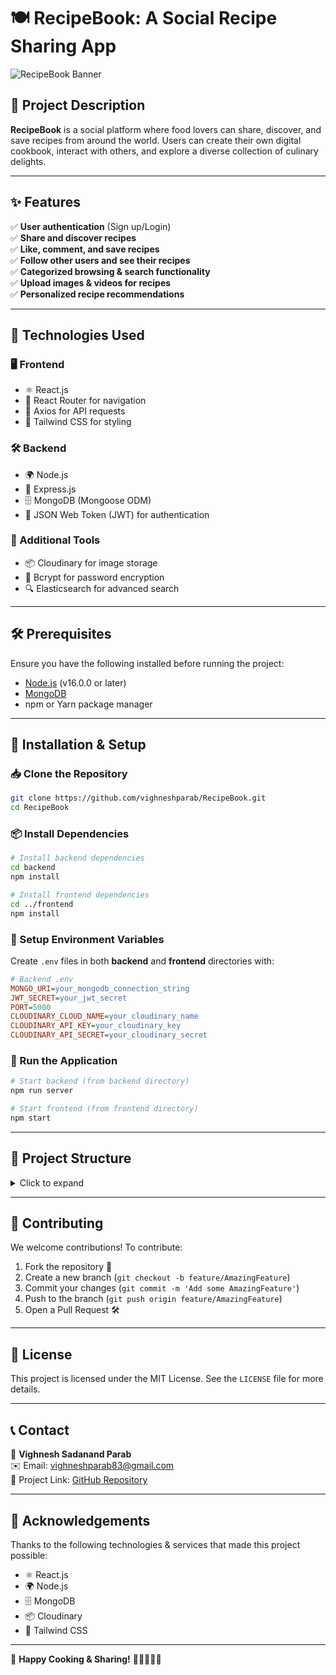 # 🍽️ RecipeBook: A Social Recipe Sharing App

![RecipeBook Banner](https://source.unsplash.com/1600x600/?food,cooking)

## 📝 Project Description
**RecipeBook** is a social platform where food lovers can share, discover, and save recipes from around the world. Users can create their own digital cookbook, interact with others, and explore a diverse collection of culinary delights.

---

## ✨ Features

✅ **User authentication** (Sign up/Login)  
✅ **Share and discover recipes**  
✅ **Like, comment, and save recipes**  
✅ **Follow other users and see their recipes**  
✅ **Categorized browsing & search functionality**  
✅ **Upload images & videos for recipes**  
✅ **Personalized recipe recommendations**  

---

## 🚀 Technologies Used

### 🖥️ Frontend
- ⚛️ React.js
- 🔀 React Router for navigation
- 🔗 Axios for API requests
- 🎨 Tailwind CSS for styling

### 🛠️ Backend
- 🌍 Node.js
- 🚀 Express.js
- 🗄️ MongoDB (Mongoose ODM)
- 🔐 JSON Web Token (JWT) for authentication

### 🔧 Additional Tools
- 📦 Cloudinary for image storage
- 🔑 Bcrypt for password encryption
- 🔍 Elasticsearch for advanced search

---

## 🛠️ Prerequisites

Ensure you have the following installed before running the project:

- [Node.js](https://nodejs.org/) (v16.0.0 or later)
- [MongoDB](https://www.mongodb.com/)
- npm or Yarn package manager

---

## 🔧 Installation & Setup

### 📥 Clone the Repository
```bash
git clone https://github.com/vighneshparab/RecipeBook.git
cd RecipeBook
```

### 📦 Install Dependencies
```bash
# Install backend dependencies
cd backend
npm install

# Install frontend dependencies
cd ../frontend
npm install
```

### 🔑 Setup Environment Variables
Create `.env` files in both **backend** and **frontend** directories with:
```ini
# Backend .env
MONGO_URI=your_mongodb_connection_string
JWT_SECRET=your_jwt_secret
PORT=5000
CLOUDINARY_CLOUD_NAME=your_cloudinary_name
CLOUDINARY_API_KEY=your_cloudinary_key
CLOUDINARY_API_SECRET=your_cloudinary_secret
```

### 🚀 Run the Application
```bash
# Start backend (from backend directory)
npm run server

# Start frontend (from frontend directory)
npm start
```

---

## 📂 Project Structure
<details>
  <summary>Click to expand</summary>
  
  ```bash
  recipebook/
  │
  ├── backend/
  │   ├── config/          # Configuration files
  │   ├── controllers/     # Business logic
  │   ├── models/         # Database schemas
  │   ├── routes/         # API routes
  │   ├── middleware/     # Authentication & other middleware
  │
  └── frontend/
      ├── public/        # Static assets
      ├── src/
          ├── components/  # Reusable UI components
          ├── pages/       # Page components
          ├── redux/       # State management
          ├── utils/       # Helper functions
  ```
</details>

---

## 🤝 Contributing

We welcome contributions! To contribute:

1. Fork the repository 🍴
2. Create a new branch (`git checkout -b feature/AmazingFeature`)
3. Commit your changes (`git commit -m 'Add some AmazingFeature'`)
4. Push to the branch (`git push origin feature/AmazingFeature`)
5. Open a Pull Request 🛠️

---

## 📄 License

This project is licensed under the MIT License. See the `LICENSE` file for more details.

---

## 📞 Contact

📧 **Vighnesh Sadanand Parab**  
✉️ Email: [vighneshparab83@gmail.com](mailto:vighneshparab83@gmail.com)  
🔗 Project Link: [GitHub Repository](https://github.com/vighneshparab/RecipeBook/)

---

## 🙏 Acknowledgements

Thanks to the following technologies & services that made this project possible:

- ⚛️ React.js
- 🌍 Node.js
- 🗄️ MongoDB
- 📦 Cloudinary
- 🎨 Tailwind CSS

---

🚀 **Happy Cooking & Sharing!** 🍲👨‍🍳👩‍🍳
